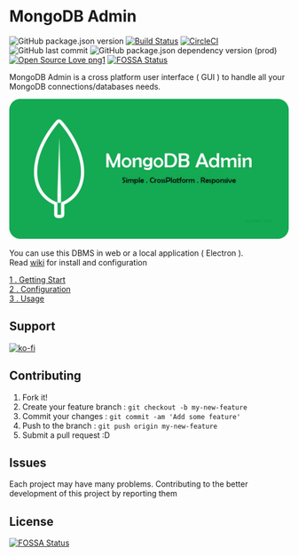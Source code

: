 # MongoDB Admin    

![GitHub package.json version](https://img.shields.io/github/package-json/v/hatamiarash7/MongoDB_Admin.svg) [![Build Status](https://travis-ci.org/hatamiarash7/MongoDB_Admin.svg?branch=master)](https://travis-ci.org/hatamiarash7/MongoDB_Admin) [![CircleCI](https://circleci.com/gh/hatamiarash7/MongoDB_Admin.svg?style=svg)](https://circleci.com/gh/hatamiarash7/MongoDB_Admin) ![GitHub last commit](https://img.shields.io/github/last-commit/hatamiarash7/MongoDB_Admin.svg) ![GitHub package.json dependency version (prod)](https://img.shields.io/github/package-json/dependency-version/hatamiarash7/MongoDB_Admin/mongodb.svg) [![Open Source Love png1](https://badges.frapsoft.com/os/v1/open-source.png?v=103)](https://github.com/ellerbrock/open-source-badges/)
[![FOSSA Status](https://app.fossa.io/api/projects/git%2Bgithub.com%2Fhatamiarash7%2FMongoDB_Admin.svg?type=shield)](https://app.fossa.io/projects/git%2Bgithub.com%2Fhatamiarash7%2FMongoDB_Admin?ref=badge_shield)
  
MongoDB Admin is a cross platform user interface ( GUI ) to handle all your MongoDB connections/databases needs.  
  
![banner](/markdown/Github_Banner.jpg)  
  
You can use this DBMS in web or a local application ( Electron ).    
Read [wiki](https://github.com/hatamiarash7/MongoDB_Admin/wiki/1.-Getting-Start) for install and configuration

[1 . Getting Start](https://github.com/hatamiarash7/MongoDB_Admin/wiki/1.-Getting-Start)  
[2 . Configuration](https://github.com/hatamiarash7/MongoDB_Admin/wiki/2.-Configuration)  
[3 . Usage](https://github.com/hatamiarash7/MongoDB_Admin/wiki/3.-Usage)

## Support

[![ko-fi](https://www.ko-fi.com/img/githubbutton_sm.svg)](https://ko-fi.com/D1D1WGU9)

## Contributing

1. Fork it!  
2. Create your feature branch : `git checkout -b my-new-feature`  
3. Commit your changes : `git commit -am 'Add some feature'`    
4. Push to the branch : `git push origin my-new-feature`  
5. Submit a pull request :D  

## Issues

Each project may have many problems. Contributing to the better development of this project by reporting them

## License
[![FOSSA Status](https://app.fossa.io/api/projects/git%2Bgithub.com%2Fhatamiarash7%2FMongoDB_Admin.svg?type=large)](https://app.fossa.io/projects/git%2Bgithub.com%2Fhatamiarash7%2FMongoDB_Admin?ref=badge_large)